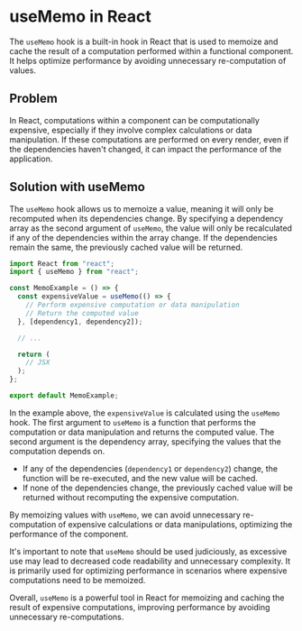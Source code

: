 # useMemo in React

The `useMemo` hook is a built-in hook in React that is used to memoize and cache the result of a computation performed within a functional component. It helps optimize performance by avoiding unnecessary re-computation of values.

## Problem

In React, computations within a component can be computationally expensive, especially if they involve complex calculations or data manipulation. If these computations are performed on every render, even if the dependencies haven't changed, it can impact the performance of the application.

## Solution with useMemo

The `useMemo` hook allows us to memoize a value, meaning it will only be recomputed when its dependencies change. By specifying a dependency array as the second argument of `useMemo`, the value will only be recalculated if any of the dependencies within the array change. If the dependencies remain the same, the previously cached value will be returned.

```javascript
import React from "react";
import { useMemo } from "react";

const MemoExample = () => {
  const expensiveValue = useMemo(() => {
    // Perform expensive computation or data manipulation
    // Return the computed value
  }, [dependency1, dependency2]);

  // ...

  return (
    // JSX
  );
};

export default MemoExample;
```

In the example above, the `expensiveValue` is calculated using the `useMemo` hook. The first argument to `useMemo` is a function that performs the computation or data manipulation and returns the computed value. The second argument is the dependency array, specifying the values that the computation depends on.

- If any of the dependencies (`dependency1` or `dependency2`) change, the function will be re-executed, and the new value will be cached.
- If none of the dependencies change, the previously cached value will be returned without recomputing the expensive computation.

By memoizing values with `useMemo`, we can avoid unnecessary re-computation of expensive calculations or data manipulations, optimizing the performance of the component.

It's important to note that `useMemo` should be used judiciously, as excessive use may lead to decreased code readability and unnecessary complexity. It is primarily used for optimizing performance in scenarios where expensive computations need to be memoized.

Overall, `useMemo` is a powerful tool in React for memoizing and caching the result of expensive computations, improving performance by avoiding unnecessary re-computations.
